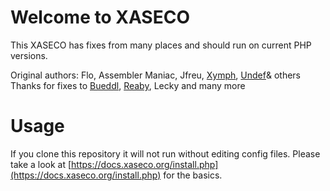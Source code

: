 # Welcome to XASECO

This XASECO has fixes from many places and should run on current PHP versions.

Original authors: Flo, Assembler Maniac, Jfreu, [Xymph](https://www.xaseco.org/), [Undef](https://www.undef.name/)& others
Thanks for fixes to [Bueddl](https://ftp.bueddl.de/tm/php7_patches/), [Reaby](https://reaby.kapsi.fi/), Lecky and many more


# Usage

If you clone this repository it will not run without editing config files. Please take a look at [https://docs.xaseco.org/install.php](https://docs.xaseco.org/install.php) for the basics.